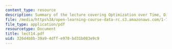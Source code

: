 ```yaml
---
content_type: resource
description: Summary of the lecture covering Optimization over Time, Discounting.
file: /media/https%3A/open-learning-course-data-rc.s3.amazonaws.com/1-731-water-resource-systems-fall-2006/326d4b8b39a94dffe970bd31b083e9c9_lect14.pdf
file_type: application/pdf
resourcetype: Document
title: lect14.pdf
uid: 326d4b8b-39a9-4dff-e970-bd31b083e9c9
---
```

